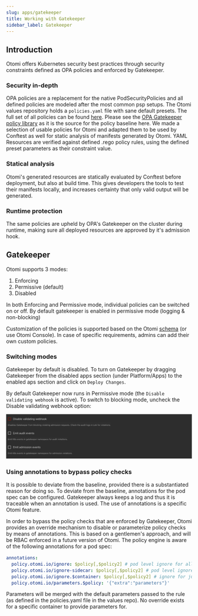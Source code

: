 ```yaml
---
slug: apps/gatekeeper
title: Working with Gatekeeper
sidebar_label: Gatekeeper
---
```


## Introduction

Otomi offers Kubernetes security best practices through security constraints defined as OPA policies and enforced by Gatekeeper.

### Security in-depth

OPA policies are a replacement for the native PodSecurityPolicies and all defined policies are modeled after the most common psp setups. The Otomi values repository holds a `policies.yaml` file with sane default presets. The full set of all policies can be found [here](https://github.com/redkubes/otomi-core/tree/main/policies). Please see the [OPA Gatekeeper policy library](https://github.com/open-policy-agent/gatekeeper-library) as it is the source for the policy baseline here. We made a selection of usable policies for Otomi and adapted them to be used by Conftest as well for static analysis of manifests generated by Otomi. YAML Resources are verified against defined .rego policy rules, using the defined preset parameters as their constraint value.

### Statical analysis

Otomi's generated resources are statically evaluated by Conftest before deployment, but also at build time. This gives developers the tools to test their manifests locally, and increases certainty that only valid output will be generated.

### Runtime protection

The same policies are upheld by OPA's Gatekeeper on the cluster during runtime, making sure all deployed resources are approved by it's admission hook.

## Gatekeeper

Otomi supports 3 modes:

1. Enforcing
2. Permissive (default)
3. Disabled

In both Enforcing and Permissive mode, individual policies can be switched on or off. By default gatekeeper is enabled in permissive mode (logging & non-blocking)

Customization of the policies is supported based on the Otomi [schema](https://github.com/redkubes/otomi-core/blob/main/values-schema.yaml) (or use Otomi Console). In case of specific requirements, admins can add their own custom policies.

### Switching modes

Gatekeeper by default is disabled. To turn on Gatekeeper by dragging Gatekeeper from the disabled apps section (under Platform/Apps) to the enabled aps section and click on `Deploy Changes`.

By default Gatekeeper now runs in Permissive mode (the `Disable validating webhook` is active). To switch to blocking mode, uncheck the Disable validating webhook option:

![Gatekeeper modes](../img/gatekeeper-modes.png)

### Using annotations to bypass policy checks

It is possible to deviate from the baseline, provided there is a substantiated reason for doing so. To deviate from the baseline, annotations for the pod spec can be configured. Gatekeeper always keeps a log and thus it is traceable when an annotation is used. The use of annotations is a specific Otomi feature.

In order to bypass the policy checks that are enforced by Gatekeeper, Otomi provides an override mechanism to disable or parameterize policy checks by means of annotations. This is based on a gentlemen's approach, and will be RBAC enforced in a future version of Otomi. The policy engine is aware of the following annotations for a pod spec:

```yaml
annotations:
  policy.otomi.io/ignore: $policy[,$policy2] # pod level ignore for all containers
  policy.otomi.io/ignore-sidecar: $policy[,$policy2] # pod level ignore for sidecars, such as istio-proxy
  policy.otomi.io/ignore.$container: $policy[,$policy2] # ignore for just the mentioned container
  policy.otomi.io/parameters.$policy: '{"extra":"parameters"}'
```

Parameters will be merged with the default parameters passed to the rule (as defined in the policies.yaml file in the values repo). No override exists for a specific container to provide parameters for.
